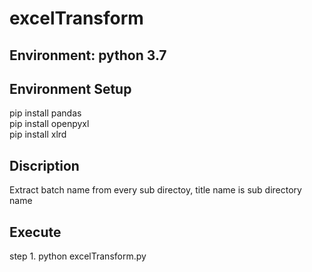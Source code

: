 # excelTransform
## Environment: python 3.7
## Environment Setup
pip install pandas  
pip install openpyxl  
pip install xlrd
## Discription
Extract batch name from every sub directoy, title name is sub directory name
## Execute
step 1. python excelTransform.py